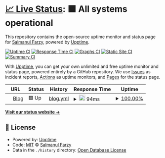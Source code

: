 # [📈 Live Status](https://salmanulfarzy.github.io/upptime): <!--live status--> **🟩 All systems operational**

This repository contains the open-source uptime monitor and status page for [Salmanul Farzy](https://salmanulfarzy.github.io/upptime), powered by [Upptime](https://github.com/upptime/upptime).

[![Uptime CI](https://github.com/koj-co/upptime/workflows/Uptime%20CI/badge.svg)](https://github.com/koj-co/upptime/actions?query=workflow%3A%22Uptime+CI%22)
[![Response Time CI](https://github.com/koj-co/upptime/workflows/Response%20Time%20CI/badge.svg)](https://github.com/koj-co/upptime/actions?query=workflow%3A%22Response+Time+CI%22)
[![Graphs CI](https://github.com/koj-co/upptime/workflows/Graphs%20CI/badge.svg)](https://github.com/koj-co/upptime/actions?query=workflow%3A%22Graphs+CI%22)
[![Static Site CI](https://github.com/koj-co/upptime/workflows/Static%20Site%20CI/badge.svg)](https://github.com/koj-co/upptime/actions?query=workflow%3A%22Static+Site+CI%22)
[![Summary CI](https://github.com/koj-co/upptime/workflows/Summary%20CI/badge.svg)](https://github.com/koj-co/upptime/actions?query=workflow%3A%22Summary+CI%22)

With [Upptime](https://upptime.js.org), you can get your own unlimited and free uptime monitor and status page, powered entirely by a GitHub repository. We use [Issues](https://github.com/salmanulfarzy/upptime/issues) as incident reports, [Actions](https://github.com/salmanulfarzy/upptime/actions) as uptime monitors, and [Pages](https://salmanulfarzy.github.io/upptime) for the status page.

<!--start: status pages-->
<!-- This summary is generated by Upptime (https://github.com/upptime/upptime) -->
<!-- Do not edit this manually, your changes will be overwritten -->
<!-- prettier-ignore -->
| URL | Status | History | Response Time | Uptime |
| --- | ------ | ------- | ------------- | ------ |
| <img alt="" src="https://favicons.githubusercontent.com/www.salmanulfarzy.com" height="13"> [Blog](https://www.salmanulfarzy.com) | 🟩 Up | [blog.yml](https://github.com/salmanulfarzy/uptime/commits/HEAD/history/blog.yml) | <details><summary><img alt="Response time graph" src="./graphs/blog/response-time-week.png" height="20"> 94ms</summary><br><a href="https://salmanulfarzy.github.io/upptime/history/blog"><img alt="Response time 215" src="https://img.shields.io/endpoint?url=https%3A%2F%2Fraw.githubusercontent.com%2Fsalmanulfarzy%2Fuptime%2FHEAD%2Fapi%2Fblog%2Fresponse-time.json"></a><br><a href="https://salmanulfarzy.github.io/upptime/history/blog"><img alt="24-hour response time 50" src="https://img.shields.io/endpoint?url=https%3A%2F%2Fraw.githubusercontent.com%2Fsalmanulfarzy%2Fuptime%2FHEAD%2Fapi%2Fblog%2Fresponse-time-day.json"></a><br><a href="https://salmanulfarzy.github.io/upptime/history/blog"><img alt="7-day response time 94" src="https://img.shields.io/endpoint?url=https%3A%2F%2Fraw.githubusercontent.com%2Fsalmanulfarzy%2Fuptime%2FHEAD%2Fapi%2Fblog%2Fresponse-time-week.json"></a><br><a href="https://salmanulfarzy.github.io/upptime/history/blog"><img alt="30-day response time 132" src="https://img.shields.io/endpoint?url=https%3A%2F%2Fraw.githubusercontent.com%2Fsalmanulfarzy%2Fuptime%2FHEAD%2Fapi%2Fblog%2Fresponse-time-month.json"></a><br><a href="https://salmanulfarzy.github.io/upptime/history/blog"><img alt="1-year response time 215" src="https://img.shields.io/endpoint?url=https%3A%2F%2Fraw.githubusercontent.com%2Fsalmanulfarzy%2Fuptime%2FHEAD%2Fapi%2Fblog%2Fresponse-time-year.json"></a></details> | <details><summary><a href="https://salmanulfarzy.github.io/upptime/history/blog">100.00%</a></summary><a href="https://salmanulfarzy.github.io/upptime/history/blog"><img alt="All-time uptime 100.00%" src="https://img.shields.io/endpoint?url=https%3A%2F%2Fraw.githubusercontent.com%2Fsalmanulfarzy%2Fuptime%2FHEAD%2Fapi%2Fblog%2Fuptime.json"></a><br><a href="https://salmanulfarzy.github.io/upptime/history/blog"><img alt="24-hour uptime 100.00%" src="https://img.shields.io/endpoint?url=https%3A%2F%2Fraw.githubusercontent.com%2Fsalmanulfarzy%2Fuptime%2FHEAD%2Fapi%2Fblog%2Fuptime-day.json"></a><br><a href="https://salmanulfarzy.github.io/upptime/history/blog"><img alt="7-day uptime 100.00%" src="https://img.shields.io/endpoint?url=https%3A%2F%2Fraw.githubusercontent.com%2Fsalmanulfarzy%2Fuptime%2FHEAD%2Fapi%2Fblog%2Fuptime-week.json"></a><br><a href="https://salmanulfarzy.github.io/upptime/history/blog"><img alt="30-day uptime 100.00%" src="https://img.shields.io/endpoint?url=https%3A%2F%2Fraw.githubusercontent.com%2Fsalmanulfarzy%2Fuptime%2FHEAD%2Fapi%2Fblog%2Fuptime-month.json"></a><br><a href="https://salmanulfarzy.github.io/upptime/history/blog"><img alt="1-year uptime 100.00%" src="https://img.shields.io/endpoint?url=https%3A%2F%2Fraw.githubusercontent.com%2Fsalmanulfarzy%2Fuptime%2FHEAD%2Fapi%2Fblog%2Fuptime-year.json"></a></details>

<!--end: status pages-->

[**Visit our status website →**](https://salmanulfarzy.github.io/upptime)

## 📄 License

- Powered by: [Upptime](https://github.com/upptime/upptime)
- Code: [MIT](./LICENSE) © [Salmanul Farzy](https://salmanulfarzy.github.io/upptime)
- Data in the `./history` directory: [Open Database License](https://opendatacommons.org/licenses/odbl/1-0/)
